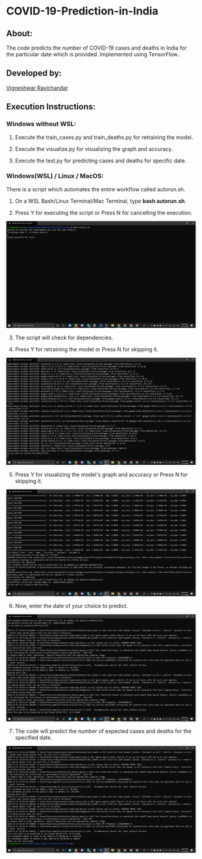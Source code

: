 # COVID-19-Prediction-in-India

## About:

The code predicts the number of COVID-19 cases and deaths in India for the particular date which is provided. Implemented using TensorFlow..

## Developed by:

[Vigneshwar Ravichandar](https://github.com/ToastCoder)

## Execution Instructions:

### Windows without WSL:

1. Execute the train_cases.py and train_deaths.py for retraining the model.

2. Execute the visualize.py for visualizing the graph and accuracy.

3. Execute the test.py for predicting cases and deaths for specific date.

### Windows(WSL) / Linux / MacOS:

There is a script which automates the entire workflow called autorun.sh.

1. On a WSL Bash/Linux Terminal/Mac Terminal, type **bash autorun.sh**.

2. Press Y for executing the script or Press N for cancelling the execution.

![img1](https://github.com/ToastCoder/COVID-19-Prediction-in-India/blob/master/images/image1.png)

3. The script will check for dependencies.

4. Press Y for retraining the model or Press N for skipping it.

![img2](https://github.com/ToastCoder/COVID-19-Prediction-in-India/blob/master/images/image2.png)

5. Press Y for visualizing the model's graph and accuracy or Press N for skipping it.

![img3](https://github.com/ToastCoder/COVID-19-Prediction-in-India/blob/master/images/image3.png)

6. Now, enter the date of your choice to predict.

![img4](https://github.com/ToastCoder/COVID-19-Prediction-in-India/blob/master/images/image4.png)

7. The code will predict the number of expected cases and deaths for the specified date.

![img5](https://github.com/ToastCoder/COVID-19-Prediction-in-India/blob/master/images/image5.png)
